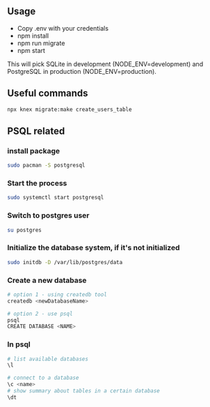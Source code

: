 Usage
---------
- Copy .env with your credentials
- npm install
- npm run migrate
- npm start

This will pick SQLite in development (NODE_ENV=development) and PostgreSQL in production (NODE_ENV=production).


## Useful commands

```bash
npx knex migrate:make create_users_table
```


## PSQL related

### install package
```bash
sudo pacman -S postgresql
```

### Start the process
```bash
sudo systemctl start postgresql
```

### Switch to postgres user
```bash
su postgres
```


### Initialize the database system, if it's not initialized
```bash
sudo initdb -D /var/lib/postgres/data
```

### Create a new database
```bash
# option 1 - using createdb tool
createdb <newDatabaseName>

# option 2 - use psql
psql
CREATE DATABASE <NAME>
```

### In psql
```bash
# list available databases
\l 

# connect to a database
\c <name>
# show summary about tables in a certain database
\dt
```
